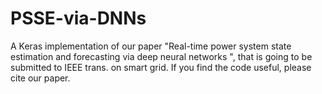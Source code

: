 # PSSE-via-DNNs

A Keras implementation of our paper "Real-time power system state estimation and forecasting via deep neural networks ", 
that is going to be submitted to IEEE trans. on smart grid.
If you find the code useful, please cite our paper.
